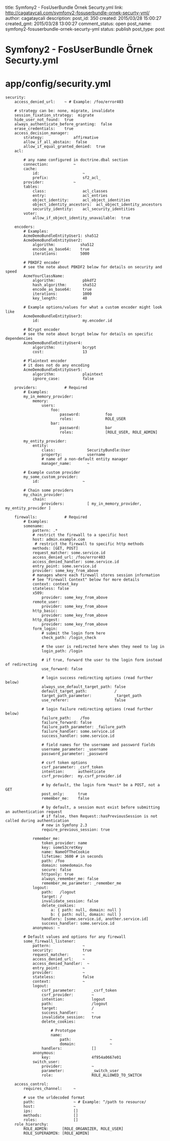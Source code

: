 title: Symfony2 - FosUserBundle Örnek Securty.yml
link: http://cagataycali.com/symfony2-fosuserbundle-ornek-securty-yml/
author: cagataycali
description: 
post_id: 350
created: 2015/03/28 15:00:27
created_gmt: 2015/03/28 13:00:27
comment_status: open
post_name: symfony2-fosuserbundle-ornek-securty-yml
status: publish
post_type: post

# Symfony2 - FosUserBundle Örnek Securty.yml

# app/config/security.yml
    security:
        access_denied_url:    ~ # Example: /foo/error403
    
        # strategy can be: none, migrate, invalidate
        session_fixation_strategy:  migrate
        hide_user_not_found:  true
        always_authenticate_before_granting:  false
        erase_credentials:    true
        access_decision_manager:
            strategy:             affirmative
            allow_if_all_abstain:  false
            allow_if_equal_granted_denied:  true
        acl:
    
            # any name configured in doctrine.dbal section
            connection:           ~
            cache:
                id:                   ~
                prefix:               sf2_acl_
            provider:             ~
            tables:
                class:                acl_classes
                entry:                acl_entries
                object_identity:      acl_object_identities
                object_identity_ancestors:  acl_object_identity_ancestors
                security_identity:    acl_security_identities
            voter:
                allow_if_object_identity_unavailable:  true
    
        encoders:
            # Examples:
            AcmeDemoBundleEntityUser1: sha512
            AcmeDemoBundleEntityUser2:
                algorithm:           sha512
                encode_as_base64:    true
                iterations:          5000
    
            # PBKDF2 encoder
            # see the note about PBKDF2 below for details on security and speed
            AcmeYourClassName:
                algorithm:            pbkdf2
                hash_algorithm:       sha512
                encode_as_base64:     true
                iterations:           1000
                key_length:           40
    
            # Example options/values for what a custom encoder might look like
            AcmeDemoBundleEntityUser3:
                id:                   my.encoder.id
    
            # BCrypt encoder
            # see the note about bcrypt below for details on specific dependencies
            AcmeDemoBundleEntityUser4:
                algorithm:            bcrypt
                cost:                 13
    
            # Plaintext encoder
            # it does not do any encoding
            AcmeDemoBundleEntityUser5:
                algorithm:            plaintext
                ignore_case:          false
    
        providers:            # Required
            # Examples:
            my_in_memory_provider:
                memory:
                    users:
                        foo:
                            password:           foo
                            roles:              ROLE_USER
                        bar:
                            password:           bar
                            roles:              [ROLE_USER, ROLE_ADMIN]
    
            my_entity_provider:
                entity:
                    class:              SecurityBundle:User
                    property:           username
                    # name of a non-default entity manager
                    manager_name:       ~
    
            # Example custom provider
            my_some_custom_provider:
                id:                   ~
    
            # Chain some providers
            my_chain_provider:
                chain:
                    providers:          [ my_in_memory_provider, my_entity_provider ]
    
        firewalls:            # Required
            # Examples:
            somename:
                pattern: .*
                # restrict the firewall to a specific host
                host: admin.example.com
                 # restrict the firewall to specific http methods
                methods: [GET, POST]
                request_matcher: some.service.id
                access_denied_url: /foo/error403
                access_denied_handler: some.service.id
                entry_point: some.service.id
                provider: some_key_from_above
                # manages where each firewall stores session information
                # See "Firewall Context" below for more details
                context: context_key
                stateless: false
                x509:
                    provider: some_key_from_above
                remote_user:
                    provider: some_key_from_above
                http_basic:
                    provider: some_key_from_above
                http_digest:
                    provider: some_key_from_above
                form_login:
                    # submit the login form here
                    check_path: /login_check
    
                    # the user is redirected here when they need to log in
                    login_path: /login
    
                    # if true, forward the user to the login form instead of redirecting
                    use_forward: false
    
                    # login success redirecting options (read further below)
                    always_use_default_target_path: false
                    default_target_path:            /
                    target_path_parameter:          _target_path
                    use_referer:                    false
    
                    # login failure redirecting options (read further below)
                    failure_path:    /foo
                    failure_forward: false
                    failure_path_parameter: _failure_path
                    failure_handler: some.service.id
                    success_handler: some.service.id
    
                    # field names for the username and password fields
                    username_parameter: _username
                    password_parameter: _password
    
                    # csrf token options
                    csrf_parameter: _csrf_token
                    intention:      authenticate
                    csrf_provider:  my.csrf_provider.id
    
                    # by default, the login form *must* be a POST, not a GET
                    post_only:      true
                    remember_me:    false
    
                    # by default, a session must exist before submitting an authentication request
                    # if false, then Request::hasPreviousSession is not called during authentication
                    # new in Symfony 2.3
                    require_previous_session: true
    
                remember_me:
                    token_provider: name
                    key: someS3cretKey
                    name: NameOfTheCookie
                    lifetime: 3600 # in seconds
                    path: /foo
                    domain: somedomain.foo
                    secure: false
                    httponly: true
                    always_remember_me: false
                    remember_me_parameter: _remember_me
                logout:
                    path:   /logout
                    target: /
                    invalidate_session: false
                    delete_cookies:
                        a: { path: null, domain: null }
                        b: { path: null, domain: null }
                    handlers: [some.service.id, another.service.id]
                    success_handler: some.service.id
                anonymous: ~
    
            # Default values and options for any firewall
            some_firewall_listener:
                pattern:              ~
                security:             true
                request_matcher:      ~
                access_denied_url:    ~
                access_denied_handler:  ~
                entry_point:          ~
                provider:             ~
                stateless:            false
                context:              ~
                logout:
                    csrf_parameter:       _csrf_token
                    csrf_provider:        ~
                    intention:            logout
                    path:                 /logout
                    target:               /
                    success_handler:      ~
                    invalidate_session:   true
                    delete_cookies:
    
                        # Prototype
                        name:
                            path:                 ~
                            domain:               ~
                    handlers:             []
                anonymous:
                    key:                  4f954a0667e01
                switch_user:
                    provider:             ~
                    parameter:            _switch_user
                    role:                 ROLE_ALLOWED_TO_SWITCH
    
        access_control:
            requires_channel:     ~
    
            # use the urldecoded format
            path:                 ~ # Example: ^/path to resource/
            host:                 ~
            ips:                  []
            methods:              []
            roles:                []
        role_hierarchy:
            ROLE_ADMIN:      [ROLE_ORGANIZER, ROLE_USER]
            ROLE_SUPERADMIN: [ROLE_ADMIN]